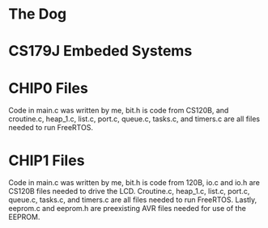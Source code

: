 # The Dog
# CS179J Embeded Systems


# CHIP0 Files
Code in main.c was written by me, bit.h is code from CS120B, and 
croutine.c, heap_1.c, list.c, port.c, queue.c, tasks.c, and timers.c 
are all files needed to run FreeRTOS. 

# CHIP1 Files
Code in main.c was written by me, bit.h is code from 120B, io.c and io.h 
are CS120B files needed to drive the LCD. Croutine.c, heap_1.c, list.c, 
port.c, queue.c, tasks.c, and timers.c are all files needed to run FreeRTOS.
Lastly, eeprom.c and eeprom.h are preexisting AVR files needed for use 
of the EEPROM.  
